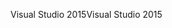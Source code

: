 <span data-ttu-id="b113b-101">Visual Studio 2015</span><span class="sxs-lookup"><span data-stu-id="b113b-101">Visual Studio 2015</span></span>